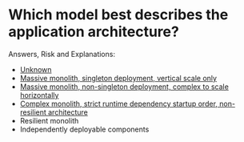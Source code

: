 # Which model best describes the application architecture?

Answers, Risk and Explanations:

* [Unknown](./01-app-details/appdetq07/exp01.md)<div class="risk-box unknown"></div>
* [Massive monolith, singleton deployment, vertical scale only](./01-app-details/appdetq07/exp02.md)<div class="risk-box medium"></div>
* [Massive monolith, non-singleton deployment, complex to scale horizontally](./01-app-details/appdetq07/exp03.md)<div class="risk-box medium"></div>
* [Complex monolith, strict runtime dependency startup order, non-resilient architecture](./01-app-details/appdetq07/exp04.md)<div class="risk-box medium"></div>
* Resilient monolith<div class="risk-box low"></div>
* Independently deployable components<div class="risk-box low"></div>

